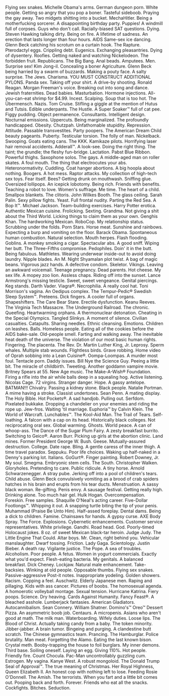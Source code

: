Flying sex snakes.
Michelle Obama's arms.
German dungeon porn.
White people.
Getting so angry that you pop a boner.
Tasteful sideboob.
Praying the gay away.
Two midgets shitting into a bucket.
MechaHitler.
Being a motherfucking sorcerer.
A disappointing birthday party.
Puppies!
A windmill full of corpses.
Guys who don't call.
Racially-biased SAT questions.
Dying.
Steven Hawking talking dirty.
Being on fire.
A lifetime of sadness.
An erection that lasts longer than four hours.
AIDS
Same-sex ice dancing.
Glenn Beck catching his scrotum on a curtain hook.
The Rapture.
Pterodactyl eggs.
Crippling debt.
Eugenics.
Exchanging pleasantries.
Dying of dysentery.
Roofies.
Getting naked and watching Nickelodeon.
The forbidden fruit.
Republicans.
The Big Bang.
Anal beads.
Amputees.
Men.
Surprise sex!
Kim Jong-il.
Concealing a boner
Agriculture.
Glenn Beck being harried by a swarm of buzzards.
Making a pouty face.
A salty surprise.
The Jews.
Charisma.
YOU MUST CONSTRUCT ADDITIONAL PYLONS.
Panda sex.
Taking off your shirt.
A drive-by shooting.
Ronald Reagan.
Morgan Freeman's voice.
Breaking out into song and dance.
Jewish fraternities.
Dead babies.
Masturbation.
Hormone injections.
All-you-can-eat shrimp for $4.99.
Incest.
Scalping.
Soup that is too hot.
The &Uuml;bermensch.
Nazis.
Tom Cruise.
Stifling a giggle at the mention of Hutus and Tutsis.
Edible underpants.
The Hustle.
A Super Soaker&trade; full of cat pee.
Figgy pudding.
Object permanence.
Consultants.
Intelligent design.
Nocturnal emissions.
Uppercuts.
Being marginalized.
The profoundly handicapped.
Obesity.
Chutzpah.
Unfathomable stupidity.
Repression.
Attitude.
Passable transvestites.
Party poopers.
The American Dream
Child beauty pageants.
Puberty.
Testicular torsion.
The folly of man.
Nickelback.
Swooping.
Goats eating cans.
The KKK.
Kamikaze pilots.
Horrifying laser hair removal accidents.
Adderall&trade;.
A look-see.
Doing the right thing.
The taint; the grundle; the fleshy fun-bridge.
Lactation.
Pabst Blue Ribbon.
Powerful thighs.
Saxophone solos.
The gays.
A middle-aged man on roller skates.
A foul mouth.
The thing that electrocutes your abs.
Heteronormativity.
Cuddling.
Coat hanger abortions.
A big hoopla about nothing.
Boogers.
A hot mess.
Raptor attacks.
My collection of high-tech sex toys.
Fear itself.
Bees?
Getting drunk on mouthwash.
Sniffing glue.
Oversized lollipops.
An icepick lobotomy.
Being rich.
Friends with benefits.
Teaching a robot to love.
Women's suffrage.
Me time.
The heart of a child.
Smallpox blankets.
The clitoris.
John Wilkes Booth.
The glass ceiling.
Sarah Palin.
Sexy pillow fights.
Yeast.
Full frontal nudity.
Parting the Red Sea.
A Bop It&trade;.
Michael Jackson.
Team-building exercises.
Harry Potter erotica.
Authentic Mexican cuisine.
Frolicking.
Sexting.
Grandma.
Not giving a shit about the Third World.
Licking things to claim them as your own.
Genghis Khan.
The hardworking Mexican.
RoboCop.
My relationship status.
Scrubbing under the folds.
Porn Stars.
Horse meat.
Sunshine and rainbows.
Expecting a burp and vomiting on the floor.
Barack Obama.
Spontaneous human combustion.
Natural selection.
Mouth herpes.
Flash flooding.
Goblins.
A monkey smoking a cigar.
Spectacular abs.
A good sniff.
Wiping her butt.
The Three-Fifths compromise.
Pedophiles.
Doin' it in the butt.
Being fabulous.
Mathletes.
Wearing underwear inside-out to avoid doing laundry.
Nipple blades.
An M. Night Shyamalan plot twist.
A bag of magic beans.
Vigorous jazz hands.
A defective condom.
Skeletor.
Vikings.
Leaving an awkward voicemail.
Teenage pregnancy.
Dead parents.
Hot cheese.
My sex life.
A mopey zoo lion.
Assless chaps.
Riding off into the sunset.
Lance Armstrong's missing testicle.
Sweet, sweet vengeance.
Genital piercings.
Keg stands.
Darth Vader.
Viagra&reg;.
Necrophilia.
A really cool hat.
Toni Morrison's vagina.
An Oedipus complex.
The Tempur-Pedic&reg; Swedish Sleep System&trade;.
Preteens.
Dick fingers.
A cooler full of organs.
Shapeshifters.
The Care Bear Stare.
Erectile dysfunction.
Keanu Reeves.
The Virginia Tech Massacre.
The Underground Railroad.
The chronic.
Queefing.
Heartwarming orphans.
A thermonuclear detonation.
Cheating in the Special Olympics.
Tangled Slinkys.
A moment of silence.
Civilian casualties.
Catapults.
Sharing needles.
Ethnic cleansing.
Emotions.
Children on leashes.
Balls.
Homeless people.
Eating all of the cookies before the AIDS bake-sale.
Old-people smell.
Farting and walking away.
The inevitable heat death of the universe.
The violation of our most basic human rights.
Fingering.
The placenta.
The Rev. Dr. Martin Luther King, Jr.
Leprosy.
Sperm whales.
Multiple stab wounds.
Flightless birds.
Grave robbing.
Home video of Oprah sobbing into a Lean Cuisine&reg;.
Oompa-Loompas.
A murder most foul.
Tentacle porn.
Daddy issues.
Bill Nye the Science Guy.
Peeing a little bit.
The miracle of childbirth.
Tweeting.
Another goddamn vampire movie.
Britney Spears at 55.
New Age music.
The Make-A-Wish&reg; Foundation.
Firing a rifle into the air while balls deep in a squealing hog.
Active listening.
Nicolas Cage.
72 virgins.
Stranger danger.
Hope.
A gassy antelope.
BATMAN!!!
Chivalry.
Passing a kidney stone.
Black people.
Natalie Portman.
A mime having a stroke.
Classist undertones.
Sean Penn.
A mating display.
The Holy Bible.
Hot Pockets&reg;.
A sad handjob.
Pulling out.
Serfdom.
Pixelated bukkake.
Dropping a chandelier on your enemies and riding the rope up.
Jew-fros.
Waiting 'til marriage.
Euphoria&trade; by Calvin Klein.
The World of Warcraft.
Lunchables&trade;.
The Kool-Aid Man.
The Trail of Tears.
Self-loathing.
A falcon with a cap on its head.
Historically black colleges.
Not reciprocating oral sex.
Global warming.
Ghosts.
World peace.
A can of whoop-ass.
The Dance of the Sugar Plum Fairy.
A zesty breakfast burrito.
Switching to Geico&reg;.
Aaron Burr.
Picking up girls at the abortion clinic.
Land mines.
Former President George W. Bush.
Geese.
Mutually-assured destruction.
College.
Date rape.
Bling.
A gentle caress of the inner thigh.
A time travel paradox.
Seppuku.
Poor life choices.
Waking up half-naked in a Denny's parking lot.
Italians.
GoGurt&reg;.
Finger painting.
Robert Downey, Jr.
My soul.
Smegma.
Embryonic stem cells.
The South.
Christopher Walken.
Gloryholes.
Pretending to care.
Public ridicule.
A tiny horse.
Arnold Schwarzenegger.
A stray pube.
Jerking off into a pool of children's tears.
Child abuse.
Glenn Beck convulsively vomiting as a brood of crab spiders hatches in his brain and erupts from his tear ducts.
Menstruation.
A sassy black woman.
Re-gifting.
Penis envy.
A sausage festival.
Getting really high.
Drinking alone.
Too much hair gel.
Hulk Hogan.
Overcompensation.
Foreskin.
Free samples.
Shaquille O'Neal's acting career.
Five-Dollar Footlongs&trade;.
Whipping it out.
A snapping turtle biting the tip of your penis.
Muhammad (Praise Be Unto Him).
Half-assed foreplay.
Dental dams.
Being a dick to children.
Famine.
Chainsaws for hands.
A gypsy curse.
AXE Body Spray.
The Force.
Explosions.
Cybernetic enhancements.
Customer service representatives.
White privilege.
Gandhi.
Road head.
God.
Poorly-timed Holocaust jokes.
8 oz. of sweet Mexican black-tar heroin.
Judge Judy.
The Little Engine That Could.
Altar boys.
Mr. Clean, right behind you.
Vehicular manslaughter.
Dwarf tossing.
Friction.
Lady Gaga.
Scientology.
Justin Bieber.
A death ray.
Vigilante justice.
The Pope.
A sea of troubles.
Alcoholism.
Poor people.
A fetus.
Women in yogurt commercials.
Exactly what you'd expect.
Flesh-eating bacteria.
My genitals.
A balanced breakfast.
Dick Cheney.
Lockjaw.
Natural male enhancement.
Take-backsies.
Winking at old people.
Opposable thumbs.
Flying sex snakes.
Passive-aggressive Post-it notes.
Inappropriate yodeling.
Golden showers.
Racism.
Copping a feel.
Auschwitz.
Elderly Japanese men.
Raping and pillaging.
Kids with ass cancer.
Pictures of boobs.
The homosexual agenda.
A homoerotic volleyball montage.
Sexual tension.
Hurricane Katrina.
Fiery poops.
Science.
Dry heaving.
Cards Against Humanity.
Fancy Feast&reg;.
A bleached asshole.
Lumberjack fantasies.
American Gladiators.
Autocannibalism.
Sean Connery.
William Shatner.
Domino's&trade; Oreo&trade; Dessert Pizza.
An asymmetric boob job.
Centaurs.
A micropenis.
Asians who aren't good at math.
The milk man.
Waterboarding.
Wifely duties.
Loose lips.
The Blood of Christ.
Actually taking candy from a baby.
The token minority.
Jibber-jabber.
A brain tumor.
Bingeing and purging.
A clandestine butt scratch.
The Chinese gymnastics team.
Prancing.
The Hamburglar.
Police brutality.
Man meat.
Forgetting the Alamo.
Eating the last known bison.
Crystal meth.
Booby-trapping the house to foil burglars.
My inner demons.
Third base.
Soiling oneself.
Laying an egg.
Giving 110%.
Hot people.
Friendly fire.
Count Chocula.
Pac-Man uncontrollably guzzling cum.
Estrogen.
My vagina.
Kanye West.
A robust mongoloid.
The Donald Trump Seal of Approval&trade;.
The true meaning of Christmas.
Her Royal Highness, Queen Elizabeth II.
An honest cop with nothing left to lose.
Feeding Rosie O'Donnell.
The Amish.
The terrorists.
When you fart and a little bit comes out.
Pooping back and forth. Forever.
Friends who eat all the snacks.
Cockfights.
Bitches.
Seduction.